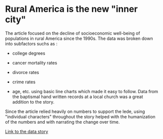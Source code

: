 # Rural America is the new "inner city"

The article focused on the decline of socioeconomic well-being of populations in rural America since the 1990s. 
The data was broken down into subfactors suchs as :
* college degrees 

* cancer mortality rates 

* divorce rates

* crime rates

* age, etc. using basic  line charts which made it easy to follow. Data from the baptismal hand written records at a local church was a great addition to the story. 

Since the article relied heavily on numbers to support the lede, using "individual characters" throughout the story helped with the humanization of the numbers and with narrating the change over time. 


[Link to the data story](https://www.wsj.com/articles/rural-america-is-the-new-inner-city-1495817008?ns=prod/accounts-wsj)

